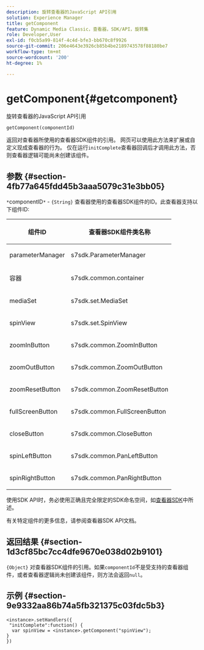 ```yaml
---
description: 旋转查看器的JavaScript API引用
solution: Experience Manager
title: getComponent
feature: Dynamic Media Classic，查看器，SDK/API，旋转集
role: Developer,User
exl-id: f0cb5a99-814f-4c4d-bfe3-bb670c8f9926
source-git-commit: 206e4643e3926cb85b4be2189743578f88180be7
workflow-type: tm+mt
source-wordcount: '200'
ht-degree: 1%

---
```


# getComponent{#getcomponent}

旋转查看器的JavaScript API引用

`getComponent(componentId)`

返回对查看器所使用的查看器SDK组件的引用。 网页可以使用此方法来扩展或自定义现成查看器的行为。 仅在运行`initComplete`查看器回调后才调用此方法，否则查看器逻辑可能尚未创建该组件。

## 参数 {#section-4fb77a645fdd45b3aaa5079c31e3bb05}

`*`componentID`*`  -  `{String}` 查看器使用的查看器SDK组件的ID。此查看器支持以下组件ID:

<table id="table_7B5DD9303EF44ADD847B13FFEAD135D9"> 
 <thead> 
  <tr> 
   <th colname="col1" class="entry"> <p>组件ID </p> </th> 
   <th colname="col2" class="entry"> <p>查看器SDK组件类名称 </p> </th> 
  </tr> 
 </thead>
 <tbody> 
  <tr> 
   <td colname="col1"> <p> <span class="codeph"> parameterManager  </span> </p> </td> 
   <td colname="col2"> <p> <span class="codeph"> s7sdk.ParameterManager  </span> </p> </td> 
  </tr> 
  <tr> 
   <td colname="col1"> <p> <span class="codeph"> 容器 </span> </p> </td> 
   <td colname="col2"> <p> <span class="codeph"> s7sdk.common.container  </span> </p> </td> 
  </tr> 
  <tr> 
   <td colname="col1"> <p> <span class="codeph"> mediaSet  </span> </p> </td> 
   <td colname="col2"> <p> <span class="codeph"> s7sdk.set.MediaSet  </span> </p> </td> 
  </tr> 
  <tr> 
   <td colname="col1"> <p> <span class="codeph"> spinView  </span> </p> </td> 
   <td colname="col2"> <p> <span class="codeph"> s7sdk.set.SpinView  </span> </p> </td> 
  </tr> 
  <tr> 
   <td colname="col1"> <p> <span class="codeph"> zoomInButton  </span> </p> </td> 
   <td colname="col2"> <p> <span class="codeph"> s7sdk.common.ZoomInButton  </span> </p> </td> 
  </tr> 
  <tr> 
   <td colname="col1"> <p> <span class="codeph"> zoomOutButton  </span> </p> </td> 
   <td colname="col2"> <p> <span class="codeph"> s7sdk.common.ZoomOutButton  </span> </p> </td> 
  </tr> 
  <tr> 
   <td colname="col1"> <p> <span class="codeph"> zoomResetButton  </span> </p> </td> 
   <td colname="col2"> <p> <span class="codeph"> s7sdk.common.ZoomResetButton  </span> </p> </td> 
  </tr> 
  <tr> 
   <td colname="col1"> <p> <span class="codeph"> fullScreenButton  </span> </p> </td> 
   <td colname="col2"> <p> <span class="codeph"> s7sdk.common.FullScreenButton  </span> </p> </td> 
  </tr> 
  <tr> 
   <td colname="col1"> <p> <span class="codeph"> closeButton  </span> </p> </td> 
   <td colname="col2"> <p> <span class="codeph"> s7sdk.common.CloseButton  </span> </p> </td> 
  </tr> 
  <tr> 
   <td colname="col1"> <p> <span class="codeph"> spinLeftButton  </span> </p> </td> 
   <td colname="col2"> <p> <span class="codeph"> s7sdk.common.PanLeftButton  </span> </p> </td> 
  </tr> 
  <tr> 
   <td colname="col1"> <p> <span class="codeph"> spinRightButton  </span> </p> </td> 
   <td colname="col2"> <p> <span class="codeph"> s7sdk.common.PanRightButton  </span> </p> </td> 
  </tr> 
 </tbody> 
</table>

使用SDK API时，务必使用正确且完全限定的SDK命名空间，如[查看器SDK](../../../c-html5-s7-aem-asset-viewers/c-html5-spin-viewer-about/c-html5-spin-viewer-namespace.md#concept-fa293878c9ff4758ae888415c70fbeef)中所述。

有关特定组件的更多信息，请参阅查看器SDK API文档。

## 返回结果 {#section-1d3cf85bc7cc4dfe9670e038d02b9101}

`{Object}` 对查看器SDK组件的引用。如果`componentId`不是受支持的查看器组件，或者查看器逻辑尚未创建该组件，则方法会返回`null`。

## 示例 {#section-9e9332aa86b74a5fb321375c03fdc5b3}

```
<instance>.setHandlers({ 
 "initComplete":function() { 
  var spinView = <instance>.getComponent("spinView"); 
} 
})
```
